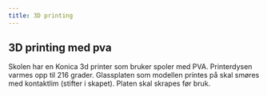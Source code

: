 ```yaml
---
title: 3D printing
---
```


## 3D printing med pva

Skolen har en Konica 3d printer som bruker spoler med PVA.
Printerdysen varmes opp til 216 grader.
Glassplaten som modellen printes på skal smøres med kontaktlim (stifter i skapet).
Platen skal skrapes før bruk.